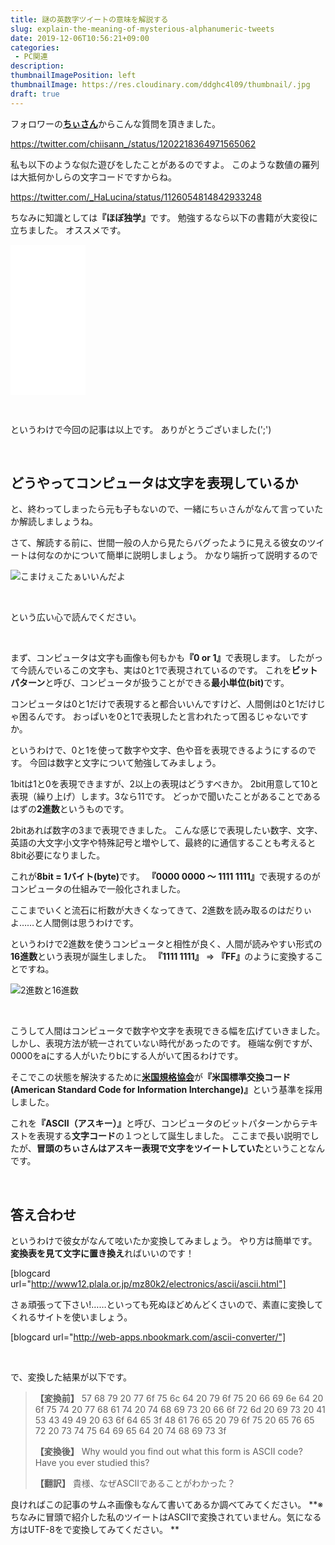 ```yaml
---
title: 謎の英数字ツイートの意味を解説する
slug: explain-the-meaning-of-mysterious-alphanumeric-tweets
date: 2019-12-06T10:56:21+09:00
categories: 
 - PC関連
description: 
thumbnailImagePosition: left
thumbnailImage: https://res.cloudinary.com/ddghc4l09/thumbnail/.jpg
draft: true
---
```


<!--more-->

フォロワーの<a href="https://twitter.com/chiisann_"><strong>ちぃさん</strong></a>からこんな質問を頂きました。

https://twitter.com/chiisann_/status/1202218364971565062
&nbsp;

私も以下のような似た遊びをしたことがあるのですよ。
このような数値の羅列は大抵何かしらの文字コードですからね。

https://twitter.com/_HaLucina/status/1126054814842933248
&nbsp;

ちなみに知識としては<strong>『ほぼ独学』</strong>です。
勉強するなら以下の書籍が大変役に立ちました。
オススメです。

<iframe style="width:120px;height:240px;" marginwidth="0" marginheight="0" scrolling="no" frameborder="0" src="//rcm-fe.amazon-adsystem.com/e/cm?lt1=_blank&bc1=000000&IS2=1&bg1=FFFFFF&fc1=000000&lc1=0000FF&t=25haruhiro03-22&language=ja_JP&o=9&p=8&l=as4&m=amazon&f=ifr&ref=as_ss_li_til&asins=4048869574&linkId=49297cb9b2ded4af6e1a5e042cd607d1"></iframe>

&nbsp;

というわけで今回の記事は以上です。
ありがとうございました(';')

&nbsp;
&nbsp;

<h2>どうやってコンピュータは文字を表現しているか</h2>

と、終わってしまったら元も子もないので、一緒にちぃさんがなんて言っていたか解読しましょうね。

さて、解読する前に、世間一般の人から見たらバグったように見える彼女のツイートは何なのかについて簡単に説明しましょう。
かなり端折って説明するので
&nbsp;

<img src="http://1kuchi.way-nifty.com/photos/uncategorized/2011/09/06/0010.gif" alt="こまけぇこたぁいいんだよ" />

&nbsp;

という広い心で読んでください。

&nbsp;

まず、コンピュータは文字も画像も何もかも<strong>『0 or 1』</strong>で表現します。
したがって今読んでいるこの文字も、実は0と1で表現されているのです。
これを<strong>ビットパターン</strong>と呼び、コンピュータが扱うことができる<strong>最小単位(bit)</strong>です。

コンピュータは0と1だけで表現すると都合いいんですけど、人間側は0と1だけじゃ困るんです。
おっぱいを0と1で表現したと言われたって困るじゃないですか。

というわけで、0と1を使って数字や文字、色や音を表現できるようにするのです。
今回は数字と文字について勉強してみましょう。

1bitは1と0を表現できますが、2以上の表現はどうすべきか。
2bit用意して10と表現（繰り上げ）します。3なら11です。
どっかで聞いたことがあることであるはずの<strong>2進数</strong>というものです。

2bitあれば数字の3まで表現できました。
こんな感じで表現したい数字、文字、英語の大文字小文字や特殊記号と増やして、最終的に通信することも考えると8bit必要になりました。

これが<strong>8bit = 1バイト(byte)</strong>です。
<strong>『0000 0000 ～ 1111 1111』</strong>で表現するのがコンピュータの仕組みで一般化されました。
&nbsp;

ここまでいくと流石に桁数が大きくなってきて、2進数を読み取るのはだりぃよ……と人間側は思うわけです。

というわけで2進数を使うコンピュータと相性が良く、人間が読みやすい形式の<strong>16進数</strong>という表現が誕生しました。
<strong>『1111 1111』</strong> ⇒ <strong>『FF』</strong>のように変換することですね。

<img src="https://tech.nikkeibp.co.jp/it/pc/article/NPC/20061228/257991/1.gif" alt="2進数と16進数" />

&nbsp;

こうして人間はコンピュータで数字や文字を表現できる幅を広げていきました。
しかし、表現方法が統一されていない時代があったのです。
極端な例ですが、0000をaにする人がいたりbにする人がいて困るわけです。

そこでこの状態を解決するために<a href="https://ja.wikipedia.org/wiki/%E7%B1%B3%E5%9B%BD%E5%9B%BD%E5%AE%B6%E8%A6%8F%E6%A0%BC%E5%8D%94%E4%BC%9A"><strong>米国規格協会</strong></a>が<strong>『米国標準交換コード(American Standard Code for Information Interchange)』</strong>という基準を採用しました。

これを<strong>『ASCII（アスキー）』</strong>と呼び、コンピュータのビットパターンからテキストを表現する<strong>文字コード</strong>の１つとして誕生しました。
ここまで長い説明でしたが、<strong>冒頭のちぃさんはアスキー表現で文字をツイートしていた</strong>ということなんです。

&nbsp;

<h2>答え合わせ</h2>

というわけで彼女がなんて呟いたか変換してみましょう。
やり方は簡単です。
<strong>変換表を見て文字に置き換え</strong>ればいいのです！

[blogcard url="http://www12.plala.or.jp/mz80k2/electronics/ascii/ascii.html"]
&nbsp;

さぁ頑張って下さい!……といっても死ぬほどめんどくさいので、素直に変換してくれるサイトを使いましょう。

[blogcard url="http://web-apps.nbookmark.com/ascii-converter/"]

&nbsp;

で、変換した結果が以下です。

<blockquote>
  <strong>【変換前】</strong>
  57 68 79 20 77 6f 75 6c 64 20 79 6f 75 20 66 69 6e 64 20 6f 75 74 20 77 68 61 74 20 74 68 69 73 20 66 6f 72 6d 20 69 73 20 41 53 43 49 49 20 63 6f 64 65 3f
  48 61 76 65 20 79 6f 75 20 65 76 65 72 20 73 74 75 64 69 65 64 20 74 68 69 73 3f
  
  <strong>【変換後】</strong>
  Why would you find out what this form is ASCII code?
  Have you ever studied this?
  
  <strong>【翻訳】</strong>
  貴様、なぜASCIIであることがわかった？
</blockquote>

良ければこの記事のサムネ画像もなんて書いてあるか調べてみてください。
**※ちなみに冒頭で紹介した私のツイートはASCIIで変換されていません。気になる方はUTF-8をで変換してみてください。
**
